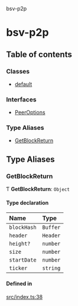 bsv-p2p

# bsv-p2p

## Table of contents

### Classes

- [default](classes/default.md)

### Interfaces

- [PeerOptions](interfaces/PeerOptions.md)

### Type Aliases

- [GetBlockReturn](README.md#getblockreturn)

## Type Aliases

### GetBlockReturn

Ƭ **GetBlockReturn**: `Object`

#### Type declaration

| Name | Type |
| :------ | :------ |
| `blockHash` | `Buffer` |
| `header` | `Header` |
| `height?` | `number` |
| `size` | `number` |
| `startDate` | `number` |
| `ticker` | `string` |

#### Defined in

[src/index.ts:38](https://github.com/andrewrjohn/bsv-p2p/blob/master/src/index.ts#L38)
